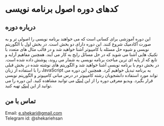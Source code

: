 # کدهای دوره اصول برنامه نویسی

## درباره دوره
این دوره آموزشی برای کسانی است که می خواهند برنامه نویسی را اصولی تر و  به صورت آکادمیک شروع کنند. این دوره دارای دو بخش است. در بخش اول با الگوریتم نویسی و شیوه حل مسئله با کامپیوتر آشنا خواهید شد و در قالب مثال های متعدد با تکنیک هایی آشنا می شوید که در حل مسائل رایج به کار می آیند. همچنین مفاهیم آرایه و تابع که از پایه ای ترین مباحث برنامه نویسی به شمار می روند، پوشش داده شده است. در بخش دوم با برنامه نویسی آشنا خواهید شد و الگوریتم های نوشته شده در بخش قبلی را با استفاده از زبان JavaScript به برنامه تبدیل خواهیم کرد.
همچنین این دوره می تواند مورد استفاده دانشجویان رشته کامپیوتر در درس مبانی کامپیوتر و الگوریتم نویسی قرار بگیرد.
ویدیو معرفی دوره را از این [لینک](https://www.aparat.com/v/tUjlz?playlist=331610) می توانید مشاهده کنید.
این دوره را می توانید از این [لینک](https://danup.ir/academy/e-shekari) تهیه کنید.

## تماس با من
Email: e.shekari@gmail.com<br>
Telegram id: @shekariehsan

